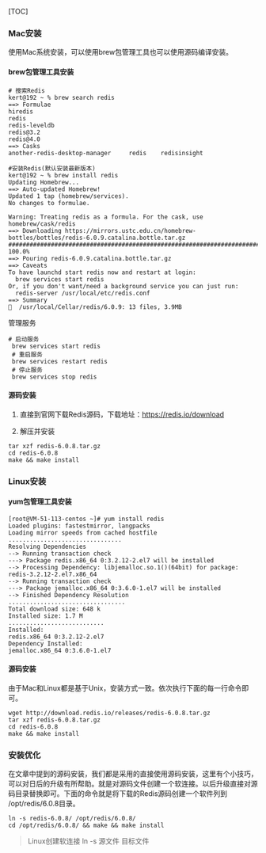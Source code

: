 [TOC]

### Mac安装

使用Mac系统安装，可以使用brew包管理工具也可以使用源码编译安装。
#### brew包管理工具安装
```shell
# 搜索Redis
kert@192 ~ % brew search redis
==> Formulae
hiredis
redis
redis-leveldb
redis@3.2
redis@4.0
==> Casks
another-redis-desktop-manager     redis    redisinsight
```
```shell
#安装Redis(默认安装最新版本)
kert@192 ~ % brew install redis
Updating Homebrew...
==> Auto-updated Homebrew!
Updated 1 tap (homebrew/services).
No changes to formulae.

Warning: Treating redis as a formula. For the cask, use homebrew/cask/redis
==> Downloading https://mirrors.ustc.edu.cn/homebrew-bottles/bottles/redis-6.0.9.catalina.bottle.tar.gz
######################################################################## 100.0%
==> Pouring redis-6.0.9.catalina.bottle.tar.gz
==> Caveats
To have launchd start redis now and restart at login:
  brew services start redis
Or, if you don't want/need a background service you can just run:
  redis-server /usr/local/etc/redis.conf
==> Summary
🍺  /usr/local/Cellar/redis/6.0.9: 13 files, 3.9MB
```
管理服务
```shell
# 启动服务
 brew services start redis
 # 重启服务
 brew services restart redis
 # 停止服务
 brew services stop redis
```
#### 源码安装

1. 直接到官网下载Redis源码，下载地址：https://redis.io/download

2. 解压并安装
```shell
tar xzf redis-6.0.8.tar.gz
cd redis-6.0.8
make && make install
```

### Linux安装

#### yum包管理工具安装

```shell
[root@VM-51-113-centos ~]# yum install redis
Loaded plugins: fastestmirror, langpacks
Loading mirror speeds from cached hostfile
................................
Resolving Dependencies
--> Running transaction check
---> Package redis.x86_64 0:3.2.12-2.el7 will be installed
--> Processing Dependency: libjemalloc.so.1()(64bit) for package: redis-3.2.12-2.el7.x86_64
--> Running transaction check
---> Package jemalloc.x86_64 0:3.6.0-1.el7 will be installed
--> Finished Dependency Resolution
.................................
Total download size: 648 k
Installed size: 1.7 M
...........................
Installed:
redis.x86_64 0:3.2.12-2.el7
Dependency Installed:
jemalloc.x86_64 0:3.6.0-1.el7
```

#### 源码安装

由于Mac和Linux都是基于Unix，安装方式一致。依次执行下面的每一行命令即可。
```shell
wget http://download.redis.io/releases/redis-6.0.8.tar.gz
tar xzf redis-6.0.8.tar.gz
cd redis-6.0.8
make && make install
```

### 安装优化

在文章中提到的源码安装，我们都是采用的直接使用源码安装，这里有个小技巧，可以对日后的升级有所帮助。就是对源码文件创建一个软连接。以后升级直接对源码目录替换即可。下面的命令就是将下载的Redis源码创建一个软件列到 /opt/redis/6.0.8目录。
```shell
ln -s redis-6.0.8/ /opt/redis/6.0.8/ 
cd /opt/redis/6.0.8/ && make && make install
```
> Linux创建软连接 ln -s 源文件 目标文件